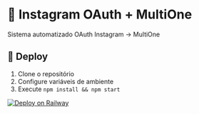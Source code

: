 # 📸 Instagram OAuth + MultiOne

Sistema automatizado OAuth Instagram → MultiOne

## 🚀 Deploy
1. Clone o repositório
2. Configure variáveis de ambiente
3. Execute `npm install && npm start`

[![Deploy on Railway](https://railway.app/button.svg)](https://railway.app/new/template)